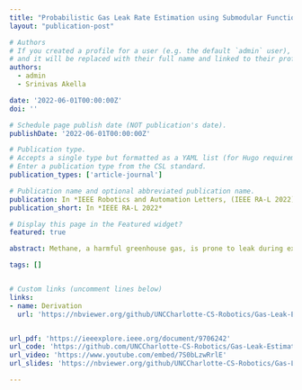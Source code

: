 ```yaml
---
title: "Probabilistic Gas Leak Rate Estimation using Submodular Function Maximization with Routing Constraints"
layout: "publication-post"

# Authors
# If you created a profile for a user (e.g. the default `admin` user), write the username (folder name) here
# and it will be replaced with their full name and linked to their profile.
authors:
  - admin
  - Srinivas Akella

date: '2022-06-01T00:00:00Z'
doi: ''

# Schedule page publish date (NOT publication's date).
publishDate: '2022-06-01T00:00:00Z'

# Publication type.
# Accepts a single type but formatted as a YAML list (for Hugo requirements).
# Enter a publication type from the CSL standard.
publication_types: ['article-journal']

# Publication name and optional abbreviated publication name.
publication: In *IEEE Robotics and Automation Letters, (IEEE RA-L 2022)*
publication_short: In *IEEE RA-L 2022*

# Display this page in the Featured widget?
featured: true

abstract: Methane, a harmful greenhouse gas, is prone to leak during extraction from oil wells. Therefore, we must monitor oil well leak rates to keep such emissions in check. However, most currently available approaches incur significant computational costs to generate informative data collection walks for mobile sensors and estimate leak rates. As such, they do not scale to large oil fields and are infeasible for real-time applications. We address these problems by deriving an efficient analytical approach to compute the leak rate distribution and Expected Entropy Reduction (EER) metric used for walk generation. Moreover, a faster variant of a submodular function maximization algorithm is introduced, along with a generalization of the algorithm to find informative data collection walks with arc routing constraints. Our simulation experiments demonstrate the approach's validity and substantial computational gains. {{< rawhtml >}}<p align="center"><div class="video-con"><iframe width="560" height="315" src="https://www.youtube.com/embed/oDw4uaQlVXw?si=61PFc3HSm4preGUO" title="YouTube video player" frameborder="0" allow="accelerometer; autoplay; clipboard-write; encrypted-media; gyroscope; picture-in-picture; web-share" referrerpolicy="strict-origin-when-cross-origin" allowfullscreen></iframe></div></p>{{< /rawhtml >}}

tags: []


# Custom links (uncomment lines below)
links:
- name: Derivation
  url: 'https://nbviewer.org/github/UNCCharlotte-CS-Robotics/Gas-Leak-Estimation/blob/main/Supplemental.pdf'


url_pdf: 'https://ieeexplore.ieee.org/document/9706242'
url_code: 'https://github.com/UNCCharlotte-CS-Robotics/Gas-Leak-Estimation'
url_video: 'https://www.youtube.com/embed/7S0bLzwRrlE'
url_slides: 'https://nbviewer.org/github/UNCCharlotte-CS-Robotics/Gas-Leak-Estimation/blob/main/presentation_slides.pdf'

---
```

